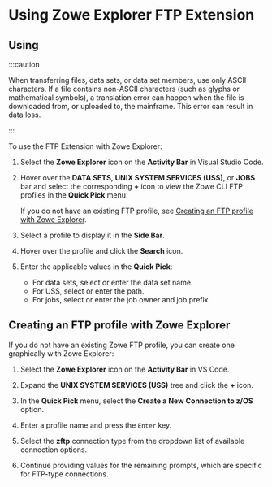 # Using Zowe Explorer FTP Extension

## Using

:::caution

When transferring files, data sets, or data set members, use only ASCII characters. If a file contains non-ASCII characters (such as glyphs or mathematical symbols), a translation error can happen when the file is downloaded from, or uploaded to, the mainframe. This error can result in data loss.

:::

To use the FTP Extension with Zowe Explorer:

1. Select the **Zowe Explorer** icon on the **Activity Bar** in Visual Studio Code.

2. Hover over the **DATA SETS**, **UNIX SYSTEM SERVICES (USS)**, or **JOBS** bar and select the corresponding **+** icon to view the Zowe CLI FTP profiles in the **Quick Pick** menu.

    If you do not have an existing FTP profile, see [Creating an FTP profile with Zowe Explorer](#creating-an-ftp-profile-with-zowe-explorer).

3. Select a profile to display it in the **Side Bar**.

4. Hover over the profile and click the **Search** icon.

5. Enter the applicable values in the **Quick Pick**:
    - For data sets, select or enter the data set name.
    - For USS, select or enter the path.
    - For jobs, select or enter the job owner and job prefix.

## Creating an FTP profile with Zowe Explorer

If you do not have an existing Zowe FTP profile, you can create one graphically with Zowe Explorer:

1. Select the **Zowe Explorer** icon on the **Activity Bar** in VS Code.

2. Expand the **UNIX SYSTEM SERVICES (USS)** tree and click the **+** icon.
3. In the **Quick Pick** menu, select the **Create a New Connection to z/OS** option.
4. Enter a profile name and press the `Enter` key.
5. Select the **zftp** connection type from the dropdown list of available connection options.
6. Continue providing values for the remaining prompts, which are specific for FTP-type connections.
